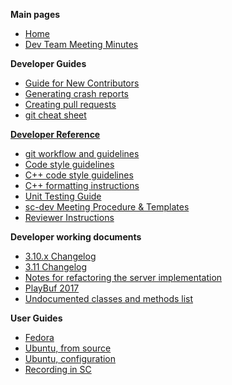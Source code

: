 **Main pages**

* [Home](https://github.com/supercollider/supercollider/wiki)
* [Dev Team Meeting Minutes](https://github.com/supercollider/supercollider/wiki/Dev-Team-Meeting-Minutes)

**Developer Guides**

* [Guide for New Contributors](https://github.com/supercollider/supercollider/wiki/Guide-for-New-Contributors)
* [Generating crash reports](https://github.com/supercollider/supercollider/wiki/Generating-crash-reports)
* [Creating pull requests](https://github.com/supercollider/supercollider/wiki/Creating-pull-requests)
* [git cheat sheet](https://github.com/supercollider/supercollider/wiki/git-cheat-sheet)

**[Developer Reference](https://github.com/supercollider/supercollider/wiki/Developer-reference)**

* [git workflow and guidelines](https://github.com/supercollider/supercollider/wiki/git-workflow-and-guidelines)
* [Code style guidelines](https://github.com/supercollider/supercollider/wiki/Code-style-guidelines)
* [C++ code style guidelines](https://github.com/supercollider/supercollider/wiki/Cpp-code-style-guidelines)
* [C++ formatting instructions](https://github.com/supercollider/supercollider/wiki/Cpp-formatting-instructions)
* [Unit Testing Guide](https://github.com/supercollider/supercollider/wiki/Unit-Testing-Guide)
* [sc-dev Meeting Procedure & Templates](https://github.com/supercollider/supercollider/wiki/sc-dev-Meeting-Procedure-&-Templates)
* [Reviewer Instructions](https://github.com/supercollider/supercollider/wiki/%5BWIP%5D-Reviewer-instructions)

**Developer working documents**

* [3.10.x Changelog](https://github.com/supercollider/supercollider/wiki/Changelog-3.10.x)
* [3.11 Changelog](https://github.com/supercollider/supercollider/wiki/Changelog-3.11)
* [Notes for refactoring the server implementation](https://github.com/supercollider/supercollider/wiki/%5BWIP%5D-notes-for-refactoring-the-server-implementation)
* [PlayBuf 2017](https://github.com/supercollider/supercollider/wiki/PlayBuf-2017)
* [Undocumented classes and methods list](https://github.com/supercollider/supercollider/wiki/Undocumented-classes-and-methods-list)

**User Guides**

* [Fedora](https://github.com/supercollider/supercollider/wiki/Installing-SuperCollider-on-Fedora)
* [Ubuntu, from source](https://github.com/supercollider/supercollider/wiki/Installing-SuperCollider-from-source-on-Ubuntu)
* [Ubuntu, configuration](https://github.com/supercollider/supercollider/wiki/Installing-SuperCollider-on-Ubuntu-systems)
* [Recording in SC](https://github.com/supercollider/supercollider/wiki/Recording-in-SuperCollider-(WIP))